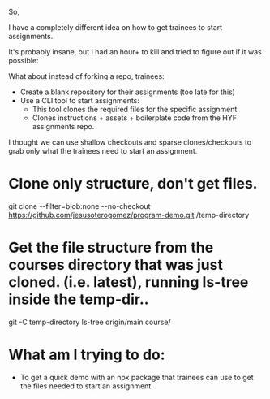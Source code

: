 So,

I have a completely different idea on how to get trainees to start assignments.

It's probably insane, but I had an hour+ to kill and tried to figure out if it was possible:

What about instead of forking a repo, trainees:

- Create a blank repository for their assignments (too late for this)
- Use a CLI tool to start assignments:
  - This tool clones the required files for the specific assignment
  - Clones instructions + assets + boilerplate code from the HYF assignments repo.

I thought we can use shallow checkouts and sparse clones/checkouts to grab only what the trainees need to start an assignment.

# Clone only structure, don't get files.

git clone --filter=blob:none --no-checkout https://github.com/jesusoterogomez/program-demo.git /temp-directory

# Get the file structure from the courses directory that was just cloned. (i.e. latest), running ls-tree inside the temp-dir..

git -C temp-directory ls-tree origin/main course/

# What am I trying to do:

- To get a quick demo with an npx package that trainees can use to get the files needed to start an assignment.
